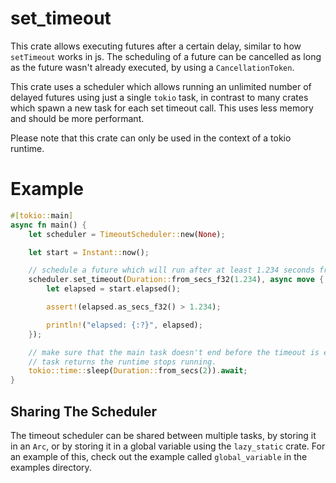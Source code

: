 # set_timeout

This crate allows executing futures after a certain delay, similar to how `setTimeout` works in
js. The scheduling of a future can be cancelled as long as the future wasn't already executed,
by using a `CancellationToken`.

This crate uses a scheduler which allows running an unlimited number of delayed futures using
just a single `tokio` task, in contrast to many crates which spawn a new task for each set
timeout call. This uses less memory and should be more performant.

Please note that this crate can only be used in the context of a tokio runtime.

# Example

```rust
#[tokio::main]
async fn main() {
    let scheduler = TimeoutScheduler::new(None);

    let start = Instant::now();

    // schedule a future which will run after at least 1.234 seconds from now.
    scheduler.set_timeout(Duration::from_secs_f32(1.234), async move {
        let elapsed = start.elapsed();

        assert!(elapsed.as_secs_f32() > 1.234);

        println!("elapsed: {:?}", elapsed);
    });

    // make sure that the main task doesn't end before the timeout is executed, because if the main
    // task returns the runtime stops running.
    tokio::time::sleep(Duration::from_secs(2)).await;
}
```

## Sharing The Scheduler
The timeout scheduler can be shared between multiple tasks, by storing it in an `Arc`, or by
storing it in a global variable using the `lazy_static` crate. For an example of this, check
out the example called `global_variable` in the examples directory.
